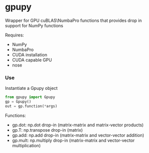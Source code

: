 gpupy
=====

Wrapper for GPU cuBLAS\NumbaPro functions that provides drop in support for NumPy functions

Requires:
- NumPy
- NumbaPro
- CUDA installation
- CUDA capable GPU
- nose

### Use
Instantiate a Gpupy object 
```python 
from gpupy import Gpupy
gp = Gpupy()
out = gp.function(*args)
```
Functions:

- gp.dot: np.dot drop-in (matrix-matrix and matrix-vector products)
- gp.T: np.transpose drop-in (matrix)
- gp.add: np.add drop-in (matrix-matrix and vector-vector addition)
- gp.mult: np.multiply drop-in (matrix-matrix and vector-vector multiplication)
